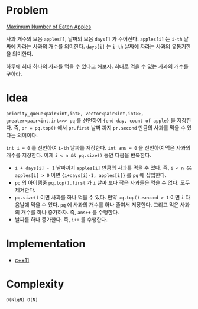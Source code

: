 # Problem

[Maximum Number of Eaten Apples](https://leetcode.com/problems/maximum-number-of-eaten-apples/)

사과 개수의 모음 `apples[]`, 날짜의 모음 `days[]` 가 주어진다.
`apples[i]` 는 `i-th` 날짜에 자라는 사과의 개수를 의미한다.  `days[i]`
는 `i-th` 날짜에 자라는 사과의 유통기한을 의미한다.

하루에 최대 하나의 사과를 먹을 수 있다고 해보자. 최대로 먹을 수 있는
사과의 개수를 구하라.

# Idea

`priority_queue<pair<int,int>, vector<pair<int,int>>,
greater<pair<int,int>>> pq` 를 선언하여 `{end day, count of apple}` 을
저장한다. 즉, `pr = pq.top()` 에서 `pr.first` 날짜 까지 `pr.second` 만큼의
사과를 먹을 수 있다는 의미이다.

`int i = 0` 를 선언하여 `i-th` 날짜를 저장한다. `int ans = 0` 을
선언하여 먹은 사과의 개수를 저장한다.  이제 `i < n && pq.size()` 동안
다음을 반복한다.

* `i + days[i] - 1` 날짜까지 `apples[i]` 만큼의 사과를 먹을 수
  있다. 즉, `i < n && apples[i] > 0` 이면 `{i+days[i]-1, apples[i]}`
  를 `pq` 에 삽입한다.
* `pq` 의 아이템중 `pq.top().first` 가 `i` 날짜 보다 작은 
  사과들은 먹을 수 없다. 모두 제거한다.
* `pq.size()` 이면 사과를 하나 먹을 수 있다. 만약 `pq.top().second >
  1` 이면 `i` 다음날에 먹을 수 있다. `pq` 에 사과의 개수를 하나 줄여서
  저장한다. 그리고 먹은 사과의 개수를 하나 증가하자. 즉, `ans++` 를
  수행한다.
* 날짜를 하나 증가한다. 즉, `i++` 를 수행한다.

# Implementation

* [c++11](a.cpp)

# Complexity

```
O(NlgN) O(N)
```
